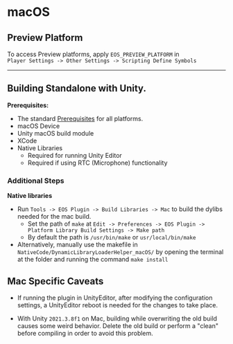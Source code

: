 # macOS 

## Preview Platform

To access Preview platforms, apply `EOS_PREVIEW_PLATFORM` in   
`Player Settings -> Other Settings -> Scripting Define Symbols`

---------------------------------------
## Building Standalone with Unity.

**Prerequisites:**

* The standard <a href="/readme.md#prerequisites">Prerequisites</a> for all platforms.
* macOS Device
* Unity macOS build module
* XCode
* Native Libraries  
  * Required for running Unity Editor
  * Required if using RTC (Microphone) functionality

### Additional Steps

**Native libraries**

* Run `Tools -> EOS Plugin -> Build Libraries -> Mac` to build the dylibs needed for the mac build.
    * Set the path of `make` at `Edit -> Preferences -> EOS Plugin -> Platform Library Build Settings -> Make path`  
    * By default the path is `/usr/bin/make` or `usr/local/bin/make`
* Alternatively, manually use the makefile in `NativeCode/DynamicLibraryLoaderHelper_macOS/` by opening the terminal at the folder and running the command `make install`


## Mac Specific Caveats

* If running the plugin in UnityEditor, after modifying the configuration settings, a UnityEditor reboot is needed for the changes to take place.  

* With Unity `2021.3.8f1` on Mac, building while overwriting the old build causes some weird behavior. Delete the old build or perform a "clean" before compiling in order to avoid this problem.
